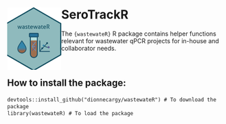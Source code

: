 # <img src="hex/wastewateR_sticker.png" width="25%" height="25%" align="left"/> SeroTrackR

The `{wastewateR}` R package contains helper functions relevant for wastewater qPCR projects for in-house and collaborator needs. 

<p>&nbsp;</p>




## How to install the package:

```{r}
devtools::install_github("dionnecargy/wastewateR") # To download the package
library(wastewateR) # To load the package 
```

